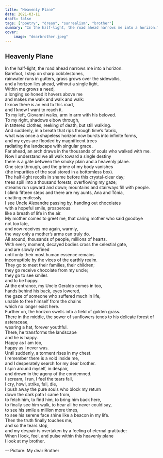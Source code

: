```yaml
---
title: "Heavenly Plane"
date: 2021-03-11
draft: false
tags: ["poetry", "drean", "surrealism", "brother"]
summary: "In the half-light, the road ahead narrows me into a horizon."
cover:
    image: "dearbrother.jpeg"
---
```


## Heavenly Plane

In the half-light, the road ahead narrows me into a horizon.<br>
Barefoot, I step on sharp cobblestones,<br>
rainwater runs in gutters, grass grows over the sidewalks,<br>
and a horizon lies ahead, without a single light.<br>
Within me grows a need,<br>
a longing so honed it hovers above me<br>
and makes me walk and walk and walk:<br>
I know there is an end to this road,<br>
and I know I want to reach it.<br>
To my left, Giovanni walks, arm in arm with his beloved.<br>
To my right, shadows elbow through,<br>
in tattered clothes, reeking of death, but still walking.<br>
And suddenly, in a breath that rips through time’s fabric,<br>
what was once a shapeless horizon now bursts into infinite forms,<br>
and my eyes are flooded by magnificent trees<br>
radiating the landscape with singular grace.<br>
Far ahead, an arch draws in the thousands of souls who walked with me.<br>
Now I understand we all walk toward a single destiny<br>
there is a gate between the smoky plain and a heavenly plane.<br>
One step through, and the grime of my body vanishes<br>
(the impurities of the soul stored in a bottomless box).<br>
The half-light recoils in shame before this crystal-clear day;<br>
trees spill into a thousand forests, overflowing my gaze;<br>
streams run upward and down; mountains and stairways fill with people.<br>
I climb fifteen steps and there are my aunts, Ana and Tônia,<br>
chatting endlessly.<br>
I see Uncle Alexandre passing by, handing out chocolates<br>
with a hopeful smile, prosperous<br>
like a breath of life in the air.<br>
My mother comes to greet me, that caring mother who said goodbye<br>
not too late,<br>
and now receives me again, warmly,<br>
the way only a mother’s arms can truly do.<br>
All around, thousands of people, millions of hearts.<br>
With every moment, decayed bodies cross the celestial gate,<br>
and are slowly refined<br>
until only their most human essence remains<br>
incorruptible by the vices of the earthly realm.<br>
They go to meet their families, their children;<br>
they go receive chocolate from my uncle;<br>
they go to see smiles<br>
and to be happy.<br>
At the entrance, my Uncle Geraldo comes in too,<br>
hands behind his back, eyes lowered,<br>
the gaze of someone who suffered much in life,<br>
unable to free himself from the chains<br>
which no longer exist here.<br>
Further on, the horizon swells into a field of golden grass.<br>
There in the middle, the sower of sunflowers tends to his delicate forest of asteraceae,<br>
wearing a hat, forever youthful.<br>
There, he transforms the landscape<br>
and he is happy.<br>
Happy as I am too,<br>
happy as I never was.<br>
Until suddenly, a torment rises in my chest.<br>
I remember there is a void inside me,<br>
and I desperately search for my dear brother.<br>
I spin around myself, in despair,<br>
and drown in the agony of the condemned.<br>
I scream, I run, I feel the tears fall,<br>
I cry, howl, strike, fall, die,<br>
I push away the pure souls who block my return<br>
down the dark path I came from,<br>
to fetch him, to find him, to bring him back here,<br>
to finally see him walk, to hear all he never could say,<br>
to see his smile a million more times,<br>
to see his serene face shine like a beacon in my life.<br>
Then the truth finally touches me,<br>
and so the tears stop,<br>
and my despair is overtaken by a feeling of eternal gratitude:<br>
When I look, feel, and pulse within this heavenly plane<br>
I look at my brother.<br>

--
Picture: My dear Brother
